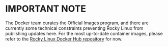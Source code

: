 # IMPORTANT NOTE

The Docker team curates the Official Images program, and there are currently some technical constraints preventing Rocky Linux from publishing updates here. For the most up-to-date container images, please refer to the [Rocky Linux Docker Hub repository](https://hub.docker.com/r/rockylinux/rockylinux) for now.
